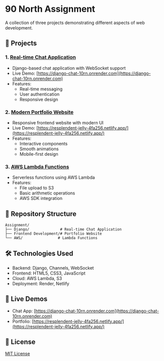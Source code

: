 # 90 North Assignment

A collection of three projects demonstrating different aspects of web development.

## 🚀 Projects

### 1. [Real-time Chat Application](Django/chat_project/README.md)
- Django-based chat application with WebSocket support
- Live Demo: [https://django-chat-10rn.onrender.com](https://django-chat-10rn.onrender.com)
- Features:
  - Real-time messaging
  - User authentication
  - Responsive design

### 2. [Modern Portfolio Website](Frontend%20Development/README.md)
- Responsive frontend website with modern UI
- Live Demo: [https://resplendent-jelly-4fa256.netlify.app/](https://resplendent-jelly-4fa256.netlify.app/)
- Features:
  - Interactive components
  - Smooth animations
  - Mobile-first design

### 3. [AWS Lambda Functions](AWS/README.md)
- Serverless functions using AWS Lambda
- Features:
  - File upload to S3
  - Basic arithmetic operations
  - AWS SDK integration

## 📂 Repository Structure
```
Assignment/
├── Django/              # Real-time Chat Application
├── Frontend Development/# Portfolio Website
└── AWS/                # Lambda Functions
```

## 🛠️ Technologies Used

- Backend: Django, Channels, WebSocket
- Frontend: HTML5, CSS3, JavaScript
- Cloud: AWS Lambda, S3
- Deployment: Render, Netlify

## 🚀 Live Demos

- Chat App: [https://django-chat-10rn.onrender.com](https://django-chat-10rn.onrender.com)
- Portfolio: [https://resplendent-jelly-4fa256.netlify.app/](https://resplendent-jelly-4fa256.netlify.app/)

## 📝 License

[MIT License](LICENSE) 
